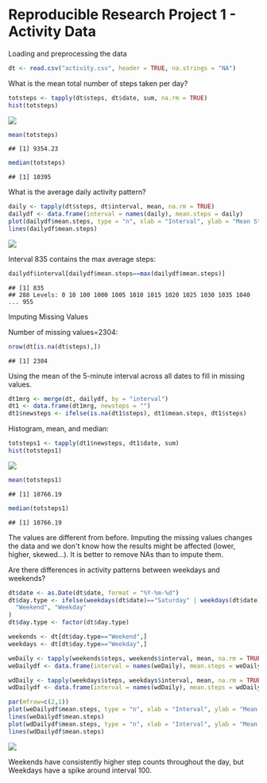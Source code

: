 # Reproducible Research Project 1 - Activity Data

Loading and preprocessing the data


```r
dt <- read.csv("activity.csv", header = TRUE, na.strings = "NA")
```

What is the mean total number of steps taken per day?


```r
totsteps <- tapply(dt$steps, dt$date, sum, na.rm = TRUE)
hist(totsteps)
```

![](PA1_template_files/figure-html/unnamed-chunk-2-1.png)

```r
mean(totsteps)
```

```
## [1] 9354.23
```

```r
median(totsteps)
```

```
## [1] 10395
```

What is the average daily activity pattern?


```r
daily <- tapply(dt$steps, dt$interval, mean, na.rm = TRUE)
dailydf <- data.frame(interval = names(daily), mean.steps = daily)
plot(dailydf$mean.steps, type = "n", xlab = "Interval", ylab = "Mean Steps", main="Daily Activity Pattern")
lines(dailydf$mean.steps)
```

![](PA1_template_files/figure-html/unnamed-chunk-3-1.png)

Interval 835 contains the max average steps:

```r
dailydf$interval[dailydf$mean.steps==max(dailydf$mean.steps)]
```

```
## [1] 835
## 288 Levels: 0 10 100 1000 1005 1010 1015 1020 1025 1030 1035 1040 ... 955
```

Imputing Missing Values

Number of missing values=2304:

```r
nrow(dt[is.na(dt$steps),])
```

```
## [1] 2304
```

Using the mean of the 5-minute interval across all dates to fill in missing values.

```r
dt1mrg <- merge(dt, dailydf, by = "interval")
dt1 <- data.frame(dt1mrg, newsteps = "")
dt1$newsteps <- ifelse(is.na(dt1$steps), dt1$mean.steps, dt1$steps)
```

Histogram, mean, and median:

```r
totsteps1 <- tapply(dt1$newsteps, dt1$date, sum)
hist(totsteps1)
```

![](PA1_template_files/figure-html/unnamed-chunk-7-1.png)

```r
mean(totsteps1)
```

```
## [1] 10766.19
```

```r
median(totsteps1)
```

```
## [1] 10766.19
```

The values are different from before. Imputing the missing values changes the data and we don't know how the results might be affected (lower, higher, skewed...).  It is better to remove NAs than to impute them.


Are there differences in activity patterns between weekdays and weekends?


```r
dt$date <- as.Date(dt$date, format = "%Y-%m-%d")
dt$day.type <- ifelse(weekdays(dt$date)=="Saturday" | weekdays(dt$date) == "Sunday",
  "Weekend", "Weekday"
)
dt$day.type <- factor(dt$day.type)
```


```r
weekends <- dt[dt$day.type=="Weekend",]
weekdays <- dt[dt$day.type=="Weekday",]

weDaily <- tapply(weekends$steps, weekends$interval, mean, na.rm = TRUE)
weDailydf <- data.frame(interval = names(weDaily), mean.steps = weDaily)

wdDaily <- tapply(weekdays$steps, weekdays$interval, mean, na.rm = TRUE)
wdDailydf <- data.frame(interval = names(wdDaily), mean.steps = wdDaily)

par(mfrow=c(2,1))
plot(weDailydf$mean.steps, type = "n", xlab = "Interval", ylab = "Mean Steps", main = "Weekend")
lines(weDailydf$mean.steps)
plot(wdDailydf$mean.steps, type = "n", xlab = "Interval", ylab = "Mean Steps", main = "Weekday")
lines(wdDailydf$mean.steps)
```

![](PA1_template_files/figure-html/unnamed-chunk-9-1.png)

Weekends have consistently higher step counts throughout the day, but Weekdays have a spike around interval 100.
